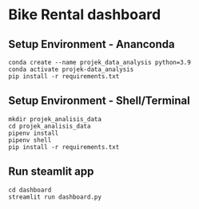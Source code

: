 # Bike Rental dashboard

## Setup Environment - Ananconda
```
conda create --name projek_data_analysis python=3.9
conda activate projek-data_analysis
pip install -r requirements.txt
```

## Setup Environment - Shell/Terminal
```
mkdir projek_analisis_data
cd projek_analisis_data
pipenv install
pipenv shell
pip install -r requirements.txt
```

## Run steamlit app
```
cd dashboard
streamlit run dashboard.py
```
